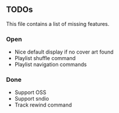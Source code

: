 ## TODOs

This file contains a list of missing features.

### Open

- Nice default display if no cover art found
- Playlist shuffle command
- Playlist navigation commands

### Done

- Support OSS
- Support sndio
- Track rewind command

